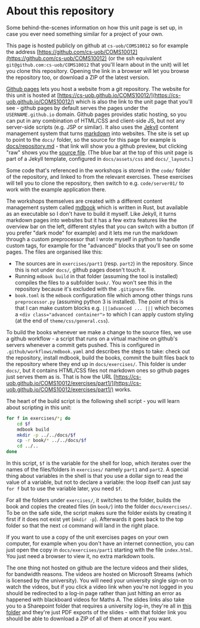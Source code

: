 # About this repository

Some behind-the-scenes information on how this unit page is set up, in case you ever need something similar for a project of your own.

This page is hosted publicly on github at `cs-uob/COMS10012` so for example the address [https://github.com/cs-uob/COMS10012](https://github.com/cs-uob/COMS10012) (or the ssh equivalent `git@github.com:cs-uob/COMS10012` that you'll learn about in the unit) will let you clone this repository. Opening the link in a browser will let you browse the repository too, or download a ZIP of the latest version.

[Github pages](https://pages.github.com/) lets you host a website from a git repository. The website for this unit is hosted at [https://cs-uob.github.io/COMS10012/](https://cs-uob.github.io/COMS10012/) which is also the link to the unit page that you'll see - github pages by default serves the pages under the `USERNAME.github.io` domain. Github pages provides static hosting, so you can put in any combination of HTML/CSS and client-side JS, but not any server-side scripts (e.g. JSP or similar). It also uses the [Jekyll](https://jekyllrb.com/) content management system that turns [markdown](https://www.markdownguide.org/basic-syntax/) into websites. The site is set up to point to the `docs/` folder, so the source for this page for example is [docs/repository.md](https://github.com/cs-uob/COMS10012/blob/master/docs/repository.md) - that link will show you a github preview, but clicking "raw" shows you the [source file](https://raw.githubusercontent.com/cs-uob/COMS10012/master/docs/repository.md). (The blue bar at the top of this unit page is part of a Jekyll template, configured in `docs/assets/css` and `docs/_layouts`.)

Some code that's referenced in the workshops is stored in the `code/` folder of the repository, and linked to from the relevant exercises. These exercises will tell you to clone the repository, then switch to e.g. `code/server01/` to work with the example application there.

The workshops themselves are created with a different content management system called [mdbook](https://rust-lang.github.io/mdBook/) which is written in Rust, but available as an executable so I don't have to build it myself. Like Jekyll, it turns markdown pages into websites but it has a few extra features like the overview bar on the left, different styles that you can switch with a button (if you prefer "dark mode" for example) and it lets me run the markdown through a custom preprocessor that I wrote myself in python to handle custom tags, for example for the "advanced" blocks that you'll see on some pages. The files are organised like this:

  - The sources are in `exercises/part1` (resp. `part2`) in the repository. Since this is not under `docs/`, github pages doesn't touch it.
  - Running `mdbook build` in that folder (assuming the tool is installed) compiles the files to a subfolder `book/`. You won't see this in the repository because it's excluded with the `.gitignore` file.
  - `book.toml` is the `mdbook` configuration file which among other things runs `preprocessor.py` (assuming python 3 is installed). The point of this is that I can make custom blocks e.g. `|||advanced ... |||` which becomes a `<div class="advanced container">` to which I can apply custom styling (at the end of `theme/css/general.css`).

To build the books whenever we make a change to the source files, we use a github workflow - a script that runs on a virtual machine on github's servers whenever a commit gets pushed. This is configured in `.github/workflows/mdbook.yaml` and describes the steps to take: check out the repository, install mdbook, build the books, commit the built files back to the repository where they end up in `docs/exercises/`. This folder is under `docs/`, but it contains HTML/CSS files not markdown ones so github pages just serves them as is. That is how the URL [https://cs-uob.github.io/COMS10012/exercises/part1/](https://cs-uob.github.io/COMS10012/exercises/part1/) works.

The heart of the build script is the following shell script - you will learn about scripting in this unit:

```sh
for f in exercises/*; do
    cd $f
    mdbook build
    mkdir -p ../../docs/$f
    cp -r book/* ../../docs/$f
    cd ../..
done
```

In this script, `$f` is the variable for the shell for loop, which iterates over the names of the files/folders in `exercises/` namely `part1` and `part2`.
A special thing about variables in the shell is that you use a dollar sign to read the value of a variable, but not to declare a variable: the loop itself can just say `for f` but to use the variable later, you need `$f`.

For all the folders under `exercises/`, it switches to the folder, builds the book and copies the created files (in `book/`) into the folder `docs/exercises/`. To be on the safe side, the script makes sure the folder exists by creating it first if it does not exist yet (`mkdir -p`). Afterwards it goes back to the top folder so that the next `cd` command will land in the right place.

If you want to use a copy of the unit exercises pages on your own computer, for example when you don't have an internet connection, you can just open the copy in `docs/exercises/part1` starting with the file `index.html`. You just need a browser to view it, no extra markdown tools.

The one thing not hosted on github are the lecture videos and their slides, for bandwidth reasons. The videos are hosted on Microsoft Streams (which is licensed by the university). You will need your university single sign-on to watch the videos, but if you click a video link when you're not logged in you should be redirected to a log-in page rather than just hitting an error as happened with blackboard videos for Maths A. The slides links also take you to a Sharepoint folder that requires a university log-in, they're all in [this folder](https://uob.sharepoint.com/teams/UnitTeams-COMS10012-2021-22-TB-2-A/Shared%20Documents/Forms/AllItems.aspx?id=%2Fteams%2FUnitTeams-COMS10012-2021-22-TB-2-A%2FShared%20Documents%2FDocuments) and they're just PDF exports of the slides - with that folder link you should be able to download a ZIP of all of them at once if you want.
